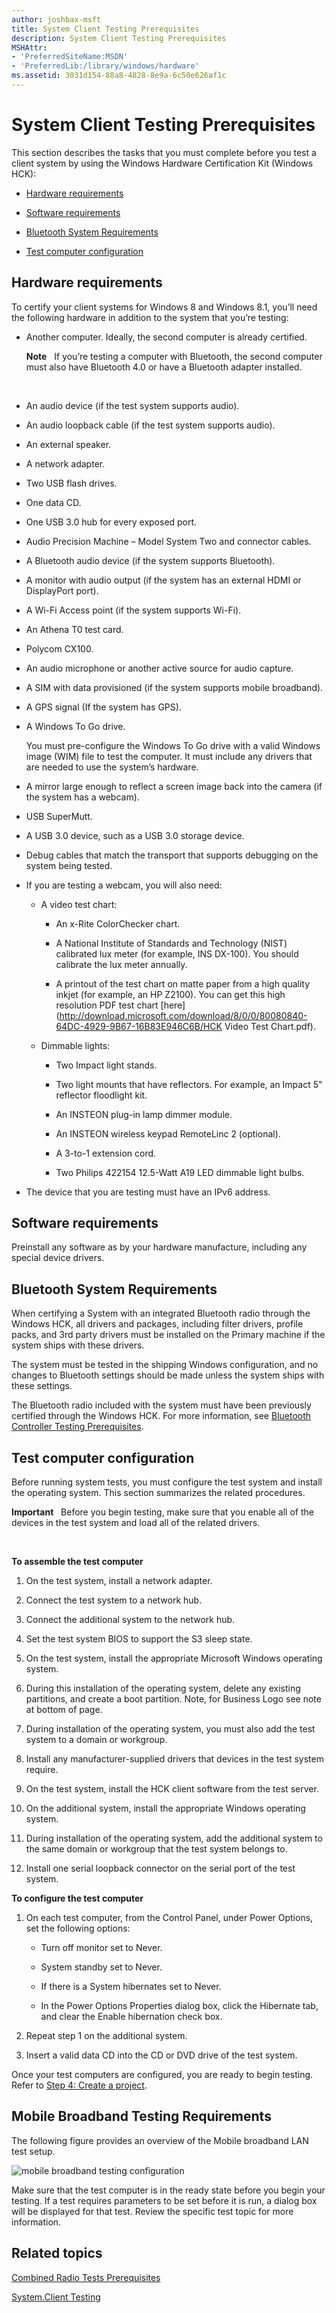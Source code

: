 ```yaml
---
author: joshbax-msft
title: System Client Testing Prerequisites
description: System Client Testing Prerequisites
MSHAttr:
- 'PreferredSiteName:MSDN'
- 'PreferredLib:/library/windows/hardware'
ms.assetid: 3031d154-88a8-4828-8e9a-6c50e626af1c
---
```


# System Client Testing Prerequisites


This section describes the tasks that you must complete before you test a client system by using the Windows Hardware Certification Kit (Windows HCK):

-   [Hardware requirements](#bkmk-hck-client-hr)

-   [Software requirements](#bkmk-hck-client-sr)

-   [Bluetooth System Requirements](#bkmk-hck-client-br)

-   [Test computer configuration](#bkmk-hck-client-tc)

## <a href="" id="bkmk-hck-client-hr"></a>Hardware requirements


To certify your client systems for Windows 8 and Windows 8.1, you’ll need the following hardware in addition to the system that you’re testing:

-   Another computer. Ideally, the second computer is already certified.

    **Note**  
    If you’re testing a computer with Bluetooth, the second computer must also have Bluetooth 4.0 or have a Bluetooth adapter installed.

     

-   An audio device (if the test system supports audio).

-   An audio loopback cable (if the test system supports audio).

-   An external speaker.

-   A network adapter.

-   Two USB flash drives.

-   One data CD.

-   One USB 3.0 hub for every exposed port.

-   Audio Precision Machine – Model System Two and connector cables.

-   A Bluetooth audio device (if the system supports Bluetooth).

-   A monitor with audio output (if the system has an external HDMI or DisplayPort port).

-   A Wi-Fi Access point (if the system supports Wi-Fi).

-   An Athena T0 test card.

-   Polycom CX100.

-   An audio microphone or another active source for audio capture.

-   A SIM with data provisioned (if the system supports mobile broadband).

-   A GPS signal (If the system has GPS).

-   A Windows To Go drive.

    You must pre-configure the Windows To Go drive with a valid Windows image (WIM) file to test the computer. It must include any drivers that are needed to use the system’s hardware.

-   A mirror large enough to reflect a screen image back into the camera (if the system has a webcam).

-   USB SuperMutt.

-   A USB 3.0 device, such as a USB 3.0 storage device.

-   Debug cables that match the transport that supports debugging on the system being tested.

-   If you are testing a webcam, you will also need:

    -   A video test chart:

        -   An x-Rite ColorChecker chart.

        -   A National Institute of Standards and Technology (NIST) calibrated lux meter (for example, INS DX-100). You should calibrate the lux meter annually.

        -   A printout of the test chart on matte paper from a high quality inkjet (for example, an HP Z2100). You can get this high resolution PDF test chart [here](http://download.microsoft.com/download/8/0/0/80080840-64DC-4929-9B67-16B83E946C6B/HCK Video Test Chart.pdf).

    -   Dimmable lights:

        -   Two Impact light stands.

        -   Two light mounts that have reflectors. For example, an Impact 5" reflector floodlight kit.

        -   An INSTEON plug-in lamp dimmer module.

        -   An INSTEON wireless keypad RemoteLinc 2 (optional).

        -   A 3-to-1 extension cord.

        -   Two Philips 422154 12.5-Watt A19 LED dimmable light bulbs.

-   The device that you are testing must have an IPv6 address.

## <a href="" id="bkmk-hck-client-sr"></a>Software requirements


Preinstall any software as by your hardware manufacture, including any special device drivers.

## <a href="" id="bkmk-hck-client-br"></a>Bluetooth System Requirements


When certifying a System with an integrated Bluetooth radio through the Windows HCK, all drivers and packages, including filter drivers, profile packs, and 3rd party drivers must be installed on the Primary machine if the system ships with these drivers.

The system must be tested in the shipping Windows configuration, and no changes to Bluetooth settings should be made unless the system ships with these settings.

The Bluetooth radio included with the system must have been previously certified through the Windows HCK. For more information, see [Bluetooth Controller Testing Prerequisites](bluetooth-controller-testing-prerequisites.md).

## <a href="" id="bkmk-hck-client-tc"></a>Test computer configuration


Before running system tests, you must configure the test system and install the operating system. This section summarizes the related procedures.

**Important**  
Before you begin testing, make sure that you enable all of the devices in the test system and load all of the related drivers.

 

**To assemble the test computer**

1.  On the test system, install a network adapter.

2.  Connect the test system to a network hub.

3.  Connect the additional system to the network hub.

4.  Set the test system BIOS to support the S3 sleep state.

5.  On the test system, install the appropriate Microsoft Windows operating system.

6.  During this installation of the operating system, delete any existing partitions, and create a boot partition. Note, for Business Logo see note at bottom of page.

7.  During installation of the operating system, you must also add the test system to a domain or workgroup.

8.  Install any manufacturer-supplied drivers that devices in the test system require.

9.  On the test system, install the HCK client software from the test server.

10. On the additional system, install the appropriate Windows operating system.

11. During installation of the operating system, add the additional system to the same domain or workgroup that the test system belongs to.

12. Install one serial loopback connector on the serial port of the test system.

**To configure the test computer**

1.  On each test computer, from the Control Panel, under Power Options, set the following options:

    -   Turn off monitor set to Never.

    -   System standby set to Never.

    -   If there is a System hibernates set to Never.

    -   In the Power Options Properties dialog box, click the Hibernate tab, and clear the Enable hibernation check box.

2.  Repeat step 1 on the additional system.

3.  Insert a valid data CD into the CD or DVD drive of the test system.

Once your test computers are configured, you are ready to begin testing. Refer to [Step 4: Create a project](step-4-create-a-project.md).

## Mobile Broadband Testing Requirements


The following figure provides an overview of the Mobile broadband LAN test setup.

![mobile broadband testing configuration](images/hck-winb-systemclient-mb-configuration.png)

Make sure that the test computer is in the ready state before you begin your testing. If a test requires parameters to be set before it is run, a dialog box will be displayed for that test. Review the specific test topic for more information.

## Related topics


[Combined Radio Tests Prerequisites](combined-radio-tests-prerequisites.md)

[System.Client Testing](systemclient-testing.md)

 

 







